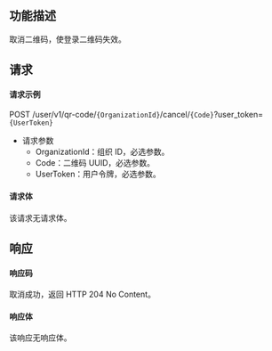 ## 功能描述

取消二维码，使登录二维码失效。

## 请求

#### 请求示例

POST /user/v1/qr-code/`{OrganizationId}`/cancel/`{Code}`?user_token=`{UserToken}`


- 请求参数
  - OrganizationId：组织 ID，必选参数。
  - Code：二维码 UUID，必选参数。
  - UserToken：用户令牌，必选参数。

#### 请求体

该请求无请求体。

## 响应

#### 响应码

取消成功，返回 HTTP 204 No Content。

#### 响应体

该响应无响应体。

